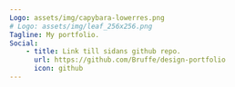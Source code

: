 ```yaml
---
Logo: assets/img/capybara-lowerres.png
# Logo: assets/img/leaf_256x256.png
Tagline: My portfolio.
Social:
    - title: Link till sidans github repo.
      url: https://github.com/Bruffe/design-portfolio
      icon: github
---
```

